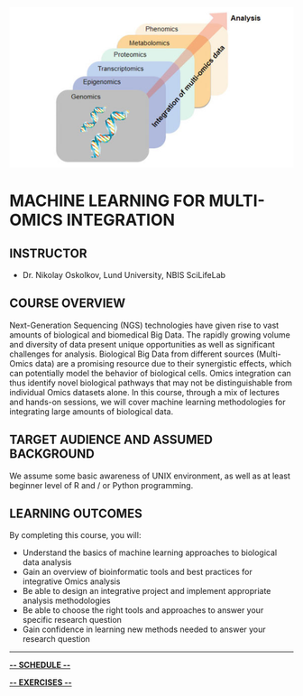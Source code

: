 ![](course_logo.jpg)

# MACHINE LEARNING FOR MULTI-OMICS INTEGRATION

## INSTRUCTOR

- Dr. Nikolay Oskolkov, Lund University, NBIS SciLifeLab

## COURSE OVERVIEW
Next-Generation Sequencing (NGS) technologies have given rise to vast amounts of biological and biomedical Big Data. The rapidly growing volume and diversity of data present unique opportunities as well as significant challenges for analysis. Biological Big Data from different sources (Multi-Omics data) are a promising resource due to their synergistic effects, which can potentially model the behavior of biological cells. Omics integration can thus identify novel biological pathways that may not be distinguishable from individual Omics datasets alone. In this course, through a mix of lectures and hands-on sessions, we will cover machine learning methodologies for integrating large amounts of biological data.

## TARGET AUDIENCE AND ASSUMED BACKGROUND
We assume some basic awareness of UNIX environment, as well as at least beginner level of R and / or Python programming.

## LEARNING OUTCOMES
By completing this course, you will:

- Understand the basics of machine learning approaches to biological data analysis
- Gain an overview of bioinformatic tools and best practices for integrative Omics analysis
- Be able to design an integrative project and implement appropriate analysis methodologies
- Be able to choose the right tools and approaches to answer your specific research question
- Gain confidence in learning new methods needed to answer your research question

---

[**-- SCHEDULE --**](schedule.md)  

[**-- EXERCISES --**](exercises.md)

